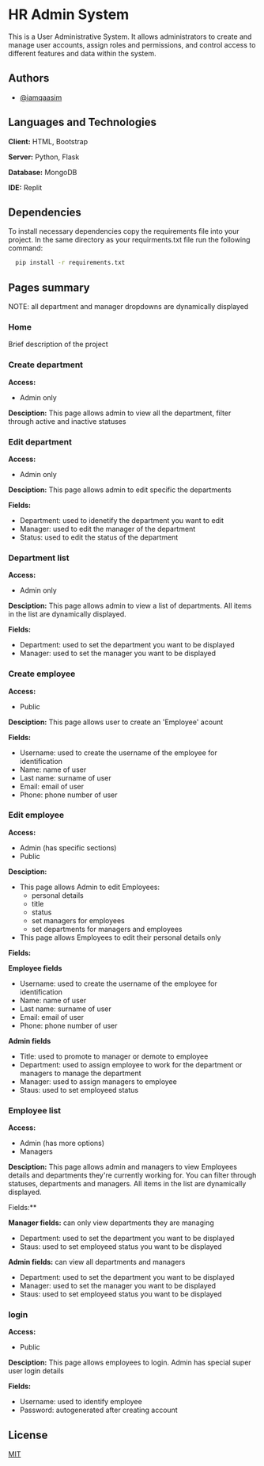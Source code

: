 # HR Admin System

This is a User Administrative System. It allows administrators to create and manage user accounts, assign roles and permissions, and control access to different features and data within the system.


## Authors

- [@iamqaasim](https://github.com/iamqaasim)


## Languages and Technologies

**Client:** HTML, Bootstrap 

**Server:** Python, Flask

**Database:** MongoDB

**IDE:** Replit


## Dependencies

To install necessary dependencies copy the requirements file into your project. In the same directory as your requirments.txt file run the following command:

```bash
  pip install -r requirements.txt
```
    
## Pages summary

NOTE: all department and manager dropdowns are dynamically displayed

### Home

Brief description of the project

### Create department

**Access:**
- Admin only 

**Desciption:**
This page allows admin to view all the department, filter through active and inactive statuses

### Edit department

**Access:**
- Admin only 

**Desciption:**
This page allows admin to edit specific the departments

**Fields:**
- Department: used to idenetify the department you want to edit
- Manager: used to edit the manager of the department
- Status: used to edit the status of the department

### Department list

**Access:**
- Admin only 

**Desciption:**
This page allows admin to view a list of departments. All items in the list are dynamically displayed.

**Fields:**
- Department: used to set the department you want to be displayed
- Manager: used to set the manager you want to be displayed

### Create employee

**Access:**
- Public 

**Desciption:**
This page allows user to create an 'Employee' acount

**Fields:**
- Username: used to create the username of the employee for identification
- Name: name of user
- Last name: surname of user
- Email: email of user
- Phone: phone number of user

### Edit employee

**Access:**
- Admin (has specific sections) 
- Public 

**Desciption:**
- This page allows Admin to edit Employees:
    - personal details
    - title
    - status
    - set managers for employees
    - set departments for managers and employees
- This page allows Employees to edit their personal details only

**Fields:**

**Employee fields**
- Username: used to create the username of the employee for identification
- Name: name of user
- Last name: surname of user
- Email: email of user
- Phone: phone number of user

**Admin fields**
- Title: used to promote to manager or demote to employee
- Department: used to assign employee to work for the department or managers to manage the department
- Manager: used to assign managers to employee
- Staus: used to set employeed status

### Employee list

**Access:**
- Admin (has more options)
- Managers 

**Desciption:**
This page allows admin and managers to view Employees details and departments they're currently working for. You can filter through statuses, departments and managers. All items in the list are dynamically displayed.

Fields:**

**Manager fields:** can only view departments they are managing 
- Department: used to set the department you want to be displayed
- Staus: used to set employeed status you want to be displayed

**Admin fields:** can view all departments and managers
- Department: used to set the department you want to be displayed
- Manager: used to set the manager you want to be displayed
- Staus: used to set employeed status you want to be displayed

### login

**Access:**
- Public

**Desciption:**
This page allows employees to login. Admin has special super user login details

**Fields:**
- Username: used to identify employee
- Password: autogenerated after creating account


## License

[MIT](https://choosealicense.com/licenses/mit/)


